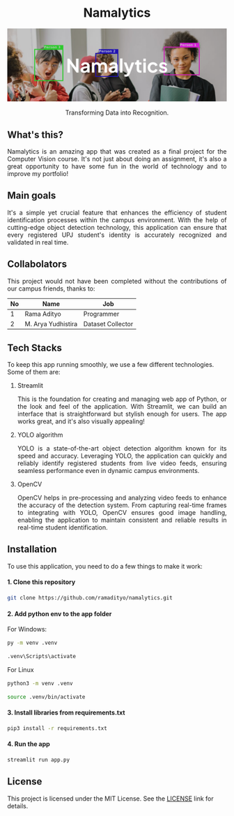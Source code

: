 <div align=center>
  <h1><b>Namalytics</b></h1>
</div>

![](assets/namalytics.png)

<div align=center>
  Transforming Data into Recognition.
</div>

## What's this?

<p align=justify>Namalytics is an amazing app that was created as a final project for the Computer Vision course. It's not just about doing an assignment, it's also a great opportunity to have some fun in the world of technology and to improve my portfolio!</p>

## Main goals

<p align=justify>It's a simple yet crucial feature that enhances the efficiency of student identification processes within the campus environment. With the help of cutting-edge object detection technology, this application can ensure that every registered UPJ student's identity is accurately recognized and validated in real time.</p>

## Collabolators

<p align=justify>This project would not have been completed without the contributions of our campus friends, thanks to:</p>

| No  | Name               | Job               |
| --- | ------------------ | ----------------- |
| 1   | Rama Adityo        | Programmer        |
| 2   | M. Arya Yudhistira | Dataset Collector |

## Tech Stacks

To keep this app running smoothly, we use a few different technologies. Some of them are:

<ol><li align=justify><p>Streamlit</p>This is the foundation for creating and managing web app of Python, or the look and feel of the application. With Streamlit, we can build an interface that is straightforward but stylish enough for users. The app works great, and it's also visually appealing!</li><li align=justify><p>YOLO algorithm</p>YOLO is a state-of-the-art object detection algorithm known for its speed and accuracy. Leveraging YOLO, the application can quickly and reliably identify registered students from live video feeds, ensuring seamless performance even in dynamic campus environments.</li><li align=justify><p>OpenCV</p>OpenCV helps in pre-processing and analyzing video feeds to enhance the accuracy of the detection system. From capturing real-time frames to integrating with YOLO, OpenCV ensures good image handling, enabling the application to maintain consistent and reliable results in real-time student identification.</li></ol>

## Installation

To use this application, you need to do a few things to make it work:

#### 1. Clone this repository

```bash
git clone https://github.com/ramadityo/namalytics.git
```

#### 2. Add python env to the app folder

For Windows:

```bash
py -m venv .venv
```

```bash
.venv\Scripts\activate
```

For Linux

```bash
python3 -m venv .venv
```

```bash
source .venv/bin/activate
```

#### 3. Install libraries from requirements.txt

```bash
pip3 install -r requirements.txt
```

#### 4. Run the app

```bash
streamlit run app.py
```

## License

This project is licensed under the MIT License. See the [LICENSE](https://opensource.org/license/MIT) link for details.
